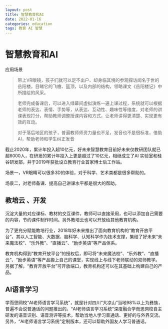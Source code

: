 ```yaml
---
layout: post
title: 智慧教育和AI
date: 2022-01-16
categories: education
tags: 教育 AI 智慧
---
```


# 智慧教育和AI

应用场景
> 带上VR眼镜，孩子们就可以足不出户、却身临其境的参观探访闻名于世的岳阳楼，目睹它的飞檐、盔顶，以及内部的结构，领略课文《岳阳楼记》中所描绘的风采。
> 
> 老师完成备课后，可以进入绿幕间虚拟演练一遍上课过程，系统就可以根据老师的表达、表情、手势等，从表达、互动性、趣味性等维度，对老师的讲课表现打分，帮助教师调整授课内容和方式，让老师讲得更清楚、实现更有效的互动。
> 
> 对于落后地区的孩子，普遍教师师资力量也不足，发音也不是很标准，借助AI，帮助老师和学生纠正发音

截止2020年，累计年投入超10亿元，好未来智慧教育目前好未来仅教研团队就已超6000人，在研发的累计年投入上更是超过了10亿元，相继成立了AI 实验室和硅谷研发部，并于2019年获批设立教育行业首家博士后工作站。

场景一，VR眼睛可以很多3D的体验，对于科学、艺术类都是很多帮助的。

场景二，对老师备课、提高自己讲课水平都是很大的帮助。


## 教培云 、开发


沉淀大量的对应课标、教材的交互课件，教师可以直接采用，也可以添加自己需要的内容，节约课件制作时间。另外教培云也可以开放给其他教育机构。

为了更充分赋能教培行业，2018年好未来推出了面向教育机构的“教育开放平台”，其以人工智能、大数据、脑科学、认知科学作为技术支撑，集结了好未来“未来魔法校”、“乐外教”、“直播云”、“励步英语”等产品体系。

教育机构得到“教育开放平台”的授权后，即可将“未来魔法校”、“乐外教”、“直播云”、“励步英语”等产品搬上自己的课堂，实现线上与线下老师联动的双师教学。另据了解，“教育开放平台”可开放端口，教育机构还可以在其基础上构建自己的产品。

## AI语言学习

学而思网校“AI老师语言学习系统”，就是针对四川“大凉山”当地98%以上为彝族，普遍不会说普通话的问题推出的。“AI老师语言学习系统”深度融合学而思网校自主研发的语音识别、语音测评等技术，帮助当地人学习普通话、更好的与外界交流。另外，“AI老师语言学习系统”定制版本，还可以帮助外国友人学习普通话。


